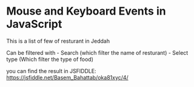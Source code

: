 # Mouse and Keyboard Events in JavaScript

This is a list of few of resturant in Jeddah

Can be filtered with 
    - Search (which filter the name of resturant)
    - Select type (Which filter the type of food)

you can find the result in JSFIDDLE:
https://jsfiddle.net/Basem_Bahattab/oka81xyc/4/


